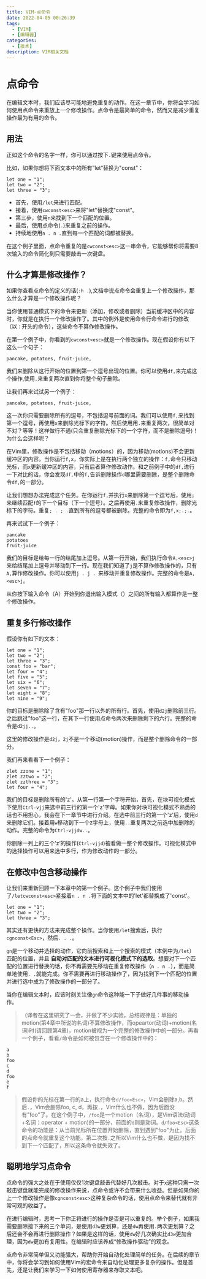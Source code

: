 ```yaml
---
title: VIM-点命令
date: 2022-04-05 00:26:39
tags:
  - [VIM]
  - [编辑器]
categories:
  - [技术]
description: VIM相关文档
---
```


# 点命令

在编辑文本时，我们应该尽可能地避免重复的动作。在这一章节中，你将会学习如何使用点命令来重放上一个修改操作。点命令是最简单的命令，然而又是减少重复操作最为有用的命令。

## 用法

正如这个命令的名字一样，你可以通过按下`.`键来使用点命令。

比如，如果你想将下面文本中的所有”let“替换为"const"：

```
let one = "1";
let two = "2";
let three = "3";
```

- 首先，使用`/let`来进行匹配。
- 接着，使用`cwconst<esc>`来将"let"替换成"const"。
- 第三步，使用`n`来找到下一个匹配的位置。
- 最后，使用点命令(`.`)来重复之前的操作。
- 持续地使用`n . n .`直到每一个匹配的词都被替换。

在这个例子里面，点命令重复的是`cwconst<esc>`这一串命令，它能够帮你将需要8次输入的命令简化到只需要敲击一次键盘。

## 什么才算是修改操作？

如果你查看点命令的定义的话(`:h .`),文档中说点命令会重复上一个修改操作，那么什么才算是一个修改操作呢？

当你使用普通模式下的命令来更新（添加，修改或者删除）当前缓冲区中的内容时，你就是在执行一个修改操作了。其中的例外是使用命令行命令进行的修改（以`：`开头的命令），这些命令不算作修改操作。

在第一个例子中，你看到的`cwconst<esc>`就是一个修改操作。现在假设你有以下这么一个句子：

```
pancake, potatoes, fruit-juice,
```

我们来删除从这行开始的位置到第一个逗号出现的位置。你可以使用`df,`来完成这个操作,使用`.`来重复两次直到你将整个句子删除。

让我们再来试试另一个例子：

```
pancake, potatoes, fruit-juice,
```

这一次你只需要删除所有的逗号，不包括逗号前面的词。我们可以使用`f,`来找到第一个逗号，再使用`x`来删除光标下的字符。然后使用用`.`来重复两次，很简单对不对？等等！这样做行不通(只会重复删除光标下的一个字符，而不是删除逗号)！为什么会这样呢？

在Vim里，修改操作是不包括移动（motions）的，因为移动(motions)不会更新缓冲区的内容。当你运行`f,x`，你实际上是在执行两个独立的操作：`f,`命令只移动光标，而`x`更新缓冲区的内容，只有后者算作修改动作。和之前例子中的`df,`进行一下对比的话，你会发现`df,`中的`f,`告诉删除操作`d`哪里需要删除，是整个删除命令`df,`的一部分。

让我们想想办法完成这个任务。在你运行`f,`并执行`x`来删除第一个逗号后，使用`;`来继续匹配`f`的下一个目标（下一个逗号）。之后再使用`.`来重复修改操作，删除光标下的字符。重复`; . ; .`直到所有的逗号都被删除。完整的命令即为`f,x;.;.`。

再来试试下一个例子：

```
pancake
potatoes
fruit-juice
```

我们的目标是给每一行的结尾加上逗号。从第一行开始，我们执行命令`A,<esc>j`来给结尾加上逗号并移动到下一行。现在我们知道了`j`是不算作修改操作的，只有`A,`算作修改操作。你可以使用`j . j . `来移动并重复修改操作。完整的命令是`A,<esc>j`。

从你按下输入命令（A）开始到你退出输入模式（<esc>）之间的所有输入都算作是一整个修改操作。

## 重复多行修改操作

假设你有如下的文本：

```
let one = "1";
let two = "2";
let three = "3";
const foo = "bar";
let four = "4";
let five = "5";
let six = "6";
let seven = "7";
let eight = "8";
let nine = "9";
```

你的目标是删除除了含有"foo"那一行以外的所有行。首先，使用`d2j`删除前三行。之后跳过"foo"这一行，在其下一行使用点命令两次来删除剩下的六行。完整的命令是`d2jj..`。

这里的修改操作是`d2j`，`2j`不是一个移动(motion)操作，而是整个删除命令的一部分。

我们再来看看下一个例子：

```
zlet zzone = "1";
zlet zztwo = "2";
zlet zzthree = "3";
let four = "4";
```

我们的目标是删除所有的'z'。从第一行第一个字符开始，首先，在块可视化模式下使用`Ctrl-vjj`来选中前三行的第一个'z'字母。如果你对块可视化模式不熟悉的话也不用担心，我会在下一章节中进行介绍。在选中前三行的第一个'z'后，使用`d`来删除它们。接着用`w`移动到下一个z字母上，使用`..`重复两次之前选中加删除的动作。完整的命令为`Ctrl-vjjdw..`。

你删除一列上的三个’z‘的操作(`Ctrl-vjjd`)被看做一整个修改操作。可视化模式中的选择操作可以用来选中多行，作为修改动作的一部分。

## 在修改中包含移动操作

让我们来重新回顾一下本章中的第一个例子。这个例子中我们使用了`/letcwconst<esc>`紧接着`n . n .`将下面的文本中的'let'都替换成了'const'。

```
let one = "1";
let two = "2";
let three = "3";
```

其实还有更快的方法来完成整个操作。当你使用`/let`搜索后，执行`cgnconst<Esc>`，然后`. . .`。

`gn`是一个移动并选择的动作，它向前搜索和上一个搜索的模式（本例中为`/let`）匹配的位置，并且 **自动对匹配的文本进行可视化模式下的选取**。想要对下一个匹配的位置进行替换的话，你不再需要先移动在重复修改操作（`n . n .`），而是简单地使用`. .`就能完成。你不需要再进行移动操作了，因为找到下一个匹配的位置并进行选中成为了修改操作的一部分了。

当你在编辑文本时，应该时刻关注像`gn`命令这种能一下子做好几件事的移动操作。

> （译者在这里研究了一会，并做了不少实验，总结规律是：单独的motion(第4章中所说的名词)不算修改操作，而opeartor(动词)+motion(名词)时(请回顾第4章)，motion被视为一个完整的修改操作中的一部分。再看一个例子，看看`/`命令是如何被包含在一个修改操作中的：

```
a
b
foo
c
d
foo
e
f
```

> 假设你的光标在第一行的a上，执行命令`d/foo<Esc>`，Vim会删除a,b。然后`.`，Vim会删除foo, c, d，再按`.`，Vim什么也不做，因为后面没有"foo"了。在这个例子中，`/foo`是一个motion（名词），是Vim语法(动词+名词：operator + motion)的一部分，前面的`d`则是动词。`d/foo<Esc>`这条命令的功能是：从当前光标所在位置开始删除，直到遇到"foo"为止。后面的点命令就重复这个功能，第二次按`.`之所以Vim什么也不做，是因为找不到下一个匹配了，所以这条命令就失效了。

## 聪明地学习点命令

点命令的强大之处在于使用仅仅1次键盘敲击代替好几次敲击。对于`x`这种只需一次敲击键盘就能完成的修改操作来说，点命令或许不会带来什么收益。但是如果你的上一个修改操作是像`cgnconst<esc>`这种复杂命令的话，使用点命令来替代就有非常可观的收益了。

在进行编辑时，思考一下你正将进行的操作是否是可以重复的。举个例子，如果我需要删除接下来的三个单词，是使用`d3w`更划算，还是`dw`再使用`.`两次更划算？之后还会不会再进行删除操作？如果是这样的话，使用`dw`好几次确实比`d3w`更加合理，因为`dw`更加有复用性。在编辑时应该养成“修改操作驱动”的观念。

点命令非常简单但又功能强大，帮助你开始自动化处理简单的任务。在后续的章节中，你将会学习到如何使用Vim的宏命令来自动化处理更多复杂的操作。但是首先，还是让我们来学习一下如何使用寄存器来存取文本吧。

